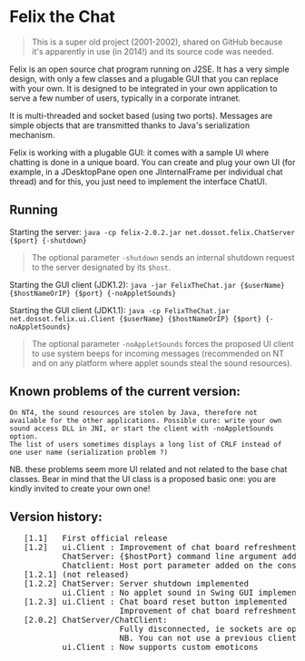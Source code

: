 # Felix the Chat

> This is a super old project (2001-2002), shared on GitHub because it's apparently in use (in 2014!) and its source code was needed.

Felix is an open source chat program running on J2SE. It has a very simple design, with only a few classes and a plugable GUI that you can replace with your own. It is designed to be integrated in your own application to serve a few number of users, typically in a corporate intranet.

It is multi-threaded and socket based (using two ports). Messages are simple objects that are transmitted thanks to Java's serialization mechanism. 

Felix is working with a plugable GUI: it comes with a sample UI where chatting is done in a unique board. You can create and plug your own UI (for example, in a JDesktopPane open one JInternalFrame per individual chat thread) and for this, you just need to implement the interface ChatUI.

## Running

Starting the server: `java -cp felix-2.0.2.jar net.dossot.felix.ChatServer {$port} {-shutdown}`

> The optional parameter `-shutdown` sends an internal shutdown request to the server designated by its `$host`.

Starting the GUI client (JDK1.2): `java -jar FelixTheChat.jar {$userName} {$hostNameOrIP} {$port} {-noAppletSounds}`

Starting the GUI client (JDK1.1): `java -cp FelixTheChat.jar net.dossot.felix.ui.Client {$userName} {$hostNameOrIP} {$port} {-noAppletSounds}`

> The optional parameter `-noAppletSounds` forces the proposed UI client to use system beeps for incoming messages (recommended on NT and on any platform where applet sounds steal the sound resources).

## Known problems of the current version:

    On NT4, the sound resources are stolen by Java, therefore not available for the other applications. Possible cure: write your own sound access DLL in JNI, or start the client with -noAppletSounds option.
    The list of users sometimes displays a long list of CRLF instead of one user name (serialization problem ?)

NB. these problems seem more UI related and not related to the base chat classes. Bear in mind that the UI class is a proposed basic one: you are kindly invited to create your own one!

## Version history:

<pre>
   [1.1]   First official release                                    (03-nov-2001)
   [1.2]   ui.Client : Improvement of chat board refreshment         (07-nov-2001)
           ChatServer: {$hostPort} command line argument added
           Chatclient: Host port parameter added on the constructor
   [1.2.1] (not released)
   [1.2.2] ChatServer: Server shutdown implemented                   (17-Dec-2001)
           ui.Client : No applet sound in Swing GUI implemented
   [1.2.3] ui.Client : Chat board reset button implemented           (04-feb-2002)
                       Improvement of chat board refreshment (again...)
   [2.0.2] ChatServer/ChatClient:                                    (03-nov-2001)
                       Fully disconnected, ie sockets are opened/closed on each call, reducing the impact of network problems.
                       NB. You can not use a previous client with this new version of the server.
           ui.Client : Now supports custom emoticons
</pre>
